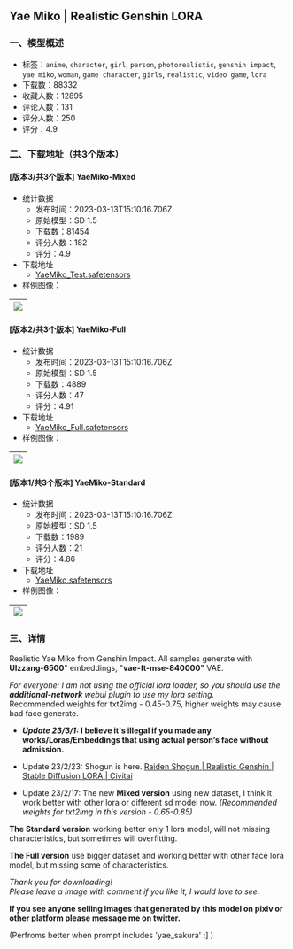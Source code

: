## Yae Miko | Realistic Genshin LORA
### 一、模型概述

- 标签：`anime`, `character`, `girl`, `person`, `photorealistic`, `genshin impact`, `yae miko`, `woman`, `game character`, `girls`, `realistic`, `video game`, `lora`
- 下载数：88332
- 收藏人数：12895
- 评论人数：131
- 评分人数：250
- 评分：4.9

### 二、下载地址（共3个版本）

#### [版本3/共3个版本] YaeMiko-Mixed

- 统计数据
  - 发布时间：2023-03-13T15:10:16.706Z
  - 原始模型：SD 1.5
  - 下载数：81454
  - 评分人数：182
  - 评分：4.9
- 下载地址
  - [YaeMiko_Test.safetensors](https://civitai.com/api/download/models/11523)
- 样例图像：

| <img src="https://image.civitai.com/xG1nkqKTMzGDvpLrqFT7WA/84735137-e96a-4d8b-9db1-96f44c1f8b00/width=450/173273.jpeg" /> |
| ---- |

#### [版本2/共3个版本] YaeMiko-Full

- 统计数据
  - 发布时间：2023-03-13T15:10:16.706Z
  - 原始模型：SD 1.5
  - 下载数：4889
  - 评分人数：47
  - 评分：4.91
- 下载地址
  - [YaeMiko_Full.safetensors](https://civitai.com/api/download/models/10003)
- 样例图像：

| <img src="https://image.civitai.com/xG1nkqKTMzGDvpLrqFT7WA/12b19039-a866-46ce-48b7-b6de1b82c400/width=450/173274.jpeg" /> |
| ---- |

#### [版本1/共3个版本] YaeMiko-Standard

- 统计数据
  - 发布时间：2023-03-13T15:10:16.706Z
  - 原始模型：SD 1.5
  - 下载数：1989
  - 评分人数：21
  - 评分：4.86
- 下载地址
  - [YaeMiko.safetensors](https://civitai.com/api/download/models/10002)
- 样例图像：

| <img src="https://image.civitai.com/xG1nkqKTMzGDvpLrqFT7WA/83e89d2e-5994-4993-9ff0-c16855a70100/width=450/173275.jpeg" /> |
| ---- |


### 三、详情
<p>Realistic Yae Miko from Genshin Impact. All samples generate with <strong>Ulzzang-6500</strong>" embeddings, "<strong>vae-ft-mse-840000" </strong>VAE.</p><p><em>For everyone: I am not using the official lora loader, so you should use the</em><strong><em> additional-network </em></strong><em>webui plugin to use my lora setting.</em><br />Recommended weights for txt2img - 0.45-0.75, higher weights may cause bad face generate.</p><ul><li><p><strong><em>Update 23/3/1: </em>I believe it's illegal if you made any works/Loras/Embeddings that using actual person‘s face without admission.</strong></p></li></ul><ul><li><p>Update 23/2/23: Shogun is here. <a target="_blank" rel="ugc" href="https://civitai.com/models/11896/raiden-shogun-or-realistic-genshin">Raiden Shogun | Realistic Genshin | Stable Diffusion LORA | Civitai</a></p></li><li><p>Update 23/2/17: The new <strong>Mixed version</strong> using new dataset, I think it work better with other lora or different sd model now. <em>(Recommended weights for txt2img in this version - 0.65-0.85)</em></p></li></ul><p><strong>The Standard version</strong> working better only 1 lora model, will not missing characteristics, but sometimes will overfitting.</p><p><strong>The Full version</strong> use bigger dataset and working better with other face lora model, but missing some of characteristics.</p><p><em>Thank you for downloading!<br />Please leave a image with comment if you like it, I would love to see.</em></p><p><strong>If you see anyone selling images that generated by this model on pixiv or other platform please message me on twitter.</strong></p><p>(Perfroms better when prompt includes 'yae_sakura' :] )</p>